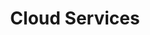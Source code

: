 ---
layout: technology
title: Cloud Services
permalink: /technologies/cloud-services
description: "Empowering Your Digital Evolution: AxOps Cloud & Infrastructure Solutions"
og_image_url: /assets/img/photos/opengraph/axops-technologies-og-image-v1.jpg
---
